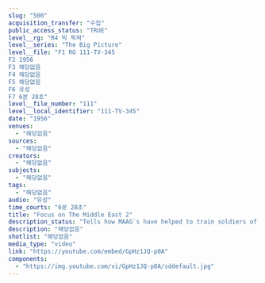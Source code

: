 ```yaml
---
slug: "500"
acquisition_transfer: "수집"
public_access_status: "TRUE"
level__rg: "R4 빅 픽쳐"
level__series: "The Big Picture"
level__file: "F1 RG 111-TV-345
F2 1956
F3 해당없음
F4 해당없음
F5 해당없음
F6 유성
F7 6분 28초"
level__file_number: "111"
level__local_identifier: "111-TV-345"
date: "1956"
venues: 
  - "해당없음"
sources: 
  - "해당없음"
creators: 
  - "해당없음"
subjects: 
  - "해당없음"
tags: 
  - "해당없음"
audio: "유성"
time_courts: "6분 28초"
title: "Focus on The Middle East 2"
description_status: "Tells how MAAG`s have helped to train soldiers of Ethiopia, Iraq, Iran and Pakistan."
description: "해당없음"
shotlist: "해당없음"
media_type: "video"
link: "https://youtube.com/embed/GpHz1JQ-p0A"
components: 
  - "https://img.youtube.com/vi/GpHz1JQ-p0A/sddefault.jpg"
---
```

